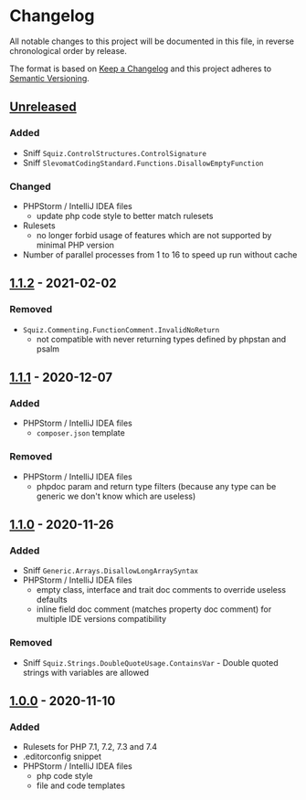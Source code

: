 # Changelog

All notable changes to this project will be documented in this file, in reverse chronological order by release.

The format is based on [Keep a Changelog](http://keepachangelog.com/en/1.0.0/)
and this project adheres to [Semantic Versioning](http://semver.org/spec/v2.0.0.html).

## [Unreleased](https://github.com/orisai/coding-standard-php/compare/1.1.2...HEAD)

### Added

- Sniff `Squiz.ControlStructures.ControlSignature`
- Sniff `SlevomatCodingStandard.Functions.DisallowEmptyFunction`

### Changed

- PHPStorm / IntelliJ IDEA files
	- update php code style to better match rulesets
- Rulesets
	- no longer forbid usage of features which are not supported by minimal PHP version
- Number of parallel processes from 1 to 16 to speed up run without cache

## [1.1.2](https://github.com/orisai/coding-standard-php/compare/1.1.1...1.1.2) - 2021-02-02

### Removed

- `Squiz.Commenting.FunctionComment.InvalidNoReturn`
	- not compatible with never returning types defined by phpstan and psalm

## [1.1.1](https://github.com/orisai/coding-standard-php/compare/1.1.0...1.1.1) - 2020-12-07

### Added

- PHPStorm / IntelliJ IDEA files
	- `composer.json` template

### Removed

- PHPStorm / IntelliJ IDEA files
	- phpdoc param and return type filters (because any type can be generic we don't know which are useless)

## [1.1.0](https://github.com/orisai/coding-standard-php/compare/1.0.0...1.1.0) - 2020-11-26

### Added

- Sniff `Generic.Arrays.DisallowLongArraySyntax`
- PHPStorm / IntelliJ IDEA files
    - empty class, interface and trait doc comments to override useless defaults
    - inline field doc comment (matches property doc comment) for multiple IDE versions compatibility

### Removed

- Sniff `Squiz.Strings.DoubleQuoteUsage.ContainsVar` - Double quoted strings with variables are allowed

## [1.0.0](https://github.com/orisai/coding-standard-php/releases/tag/1.0.0) - 2020-11-10

### Added

- Rulesets for PHP 7.1, 7.2, 7.3 and 7.4
- .editorconfig snippet
- PHPStorm / IntelliJ IDEA files
    - php code style
    - file and code templates
